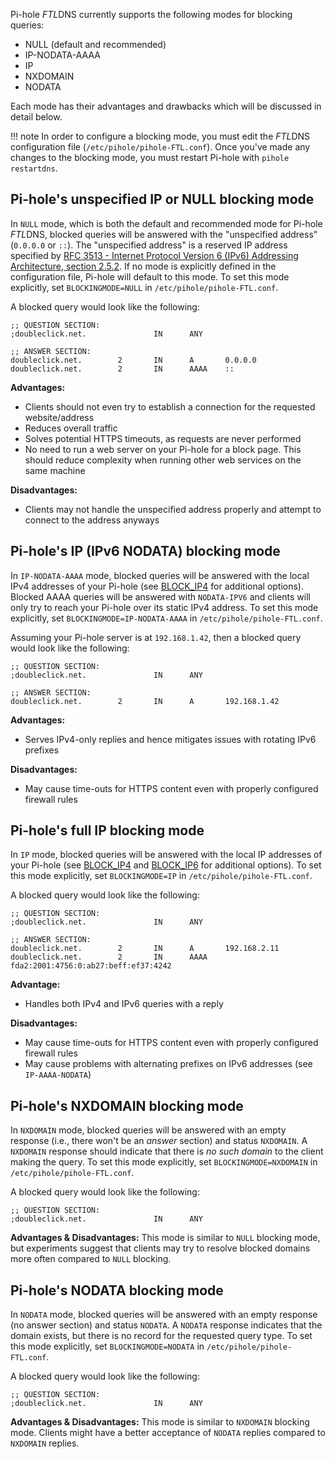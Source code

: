 Pi-hole *FTL*DNS currently supports the following modes for blocking queries:

* NULL (default and recommended)
* IP-NODATA-AAAA
* IP
* NXDOMAIN
* NODATA

Each mode has their advantages and drawbacks which will be discussed in detail below.

!!! note
    In order to configure a blocking mode, you must edit the *FTL*DNS configuration file (`/etc/pihole/pihole-FTL.conf`). Once you've made any changes to the blocking mode, you must restart Pi-hole with `pihole restartdns`.

## Pi-hole's unspecified IP or NULL blocking mode

In `NULL` mode, which is both the default and recommended mode for Pi-hole *FTL*DNS, blocked queries will be answered with the "unspecified address" (`0.0.0.0` or `::`). The "unspecified address" is a reserved IP address specified by [RFC 3513 - Internet Protocol Version 6 (IPv6) Addressing Architecture, section 2.5.2](https://tools.ietf.org/html/rfc3513#section-2.5.2). If no mode is explicitly defined in the configuration file, Pi-hole will default to this mode. To set this mode explicitly, set `BLOCKINGMODE=NULL` in `/etc/pihole/pihole-FTL.conf`.

A blocked query would look like the following:

```
;; QUESTION SECTION:
;doubleclick.net.               IN      ANY

;; ANSWER SECTION:
doubleclick.net.        2       IN      A       0.0.0.0
doubleclick.net.        2       IN      AAAA    ::
```

**Advantages:**

* Clients should not even try to establish a connection for the requested website/address
* Reduces overall traffic
* Solves potential HTTPS timeouts, as requests are never performed
* No need to run a web server on your Pi-hole for a block page. This should reduce complexity when running other web services on the same machine

**Disadvantages:**

* Clients may not handle the unspecified address properly and attempt to connect to the address anyways

## Pi-hole's IP (IPv6 NODATA) blocking mode

In `IP-NODATA-AAAA` mode, blocked queries will be answered with the local IPv4 addresses of your Pi-hole (see [BLOCK_IP4](configfile.md#block_ipv4) for additional options). Blocked AAAA queries will be answered with `NODATA-IPV6` and clients will only try to reach your Pi-hole over its static IPv4 address. To set this mode explicitly, set `BLOCKINGMODE=IP-NODATA-AAAA` in `/etc/pihole/pihole-FTL.conf`.

Assuming your Pi-hole server is at `192.168.1.42`, then a blocked query would look like the following:

```
;; QUESTION SECTION:
;doubleclick.net.               IN      ANY

;; ANSWER SECTION:
doubleclick.net.        2       IN      A       192.168.1.42
```

**Advantages:**

* Serves IPv4-only replies and hence mitigates issues with rotating IPv6 prefixes

**Disadvantages:**

* May cause time-outs for HTTPS content even with properly configured firewall rules

## Pi-hole's full IP blocking mode

In `IP` mode, blocked queries will be answered with the local IP addresses of your Pi-hole (see [BLOCK_IP4](configfile.md#block_ipv4) and [BLOCK_IP6](configfile.md#block_ipv6) for additional options). To set this mode explicitly, set `BLOCKINGMODE=IP` in `/etc/pihole/pihole-FTL.conf`.

A blocked query would look like the following:

```
;; QUESTION SECTION:
;doubleclick.net.               IN      ANY

;; ANSWER SECTION:
doubleclick.net.        2       IN      A       192.168.2.11
doubleclick.net.        2       IN      AAAA    fda2:2001:4756:0:ab27:beff:ef37:4242
```

**Advantage:**

* Handles both IPv4 and IPv6 queries with a reply

**Disadvantages:**

* May cause time-outs for HTTPS content even with properly configured firewall rules
* May cause problems with alternating prefixes on IPv6 addresses (see `IP-AAAA-NODATA`)

## Pi-hole's NXDOMAIN blocking mode

In `NXDOMAIN` mode, blocked queries will be answered with an empty response (i.e., there won't be an *answer* section) and status `NXDOMAIN`. A `NXDOMAIN` response should indicate that there is *no such domain* to the client making the query. To set this mode explicitly, set `BLOCKINGMODE=NXDOMAIN` in `/etc/pihole/pihole-FTL.conf`.

A blocked query would look like the following:

```
;; QUESTION SECTION:
;doubleclick.net.               IN      ANY
```

**Advantages & Disadvantages:** This mode is similar to `NULL` blocking mode, but experiments suggest that clients may try to resolve blocked domains more often compared to `NULL` blocking.

## Pi-hole's NODATA blocking mode

In `NODATA` mode, blocked queries will be answered with an empty response (no answer section) and status `NODATA`. A `NODATA` response indicates that the domain exists, but there is no record for the requested query type. To set this mode explicitly, set `BLOCKINGMODE=NODATA` in `/etc/pihole/pihole-FTL.conf`.

A blocked query would look like the following:

```
;; QUESTION SECTION:
;doubleclick.net.               IN      ANY
```

**Advantages & Disadvantages:** This mode is similar to `NXDOMAIN` blocking mode. Clients might have a better acceptance of `NODATA` replies compared to `NXDOMAIN` replies.

